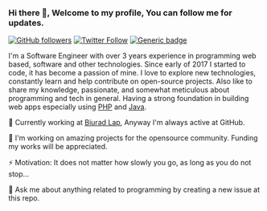 ### Hi there 👋, Welcome to my profile, You can follow me for updates.

[![GitHub followers](https://img.shields.io/github/followers/divineniiquaye.svg?style=social&label=Follow&maxAge=2592000)](https://github.com/divineniiquaye?tab=followers)
[![Twitter Follow](https://img.shields.io/twitter/follow/SparkleKvng)](https://twitter.com/SparkleKvng)
[![Generic badge](https://img.shields.io/badge/follow%20@legendborn_gh-520+-brightgreen.svg?style=social&logo=instagram)](https://www.instagram.com/sparkekvng)

I'm a Software Engineer with over 3 years experience in programming web based, software and other technologies. Since early of 2017 I started to code, it has become a passion of mine. I love to explore new technologies, constantly learn and help contribute on open-source projects. Also like to share my knowledge, passionate, and somewhat meticulous about programming and tech in general. Having a strong foundation in building web apps especially using [PHP](https://php.net) and [Java](https://java.com).

🔭 Currently working at [Biurad Lap](https://biurad.com/), Anyway I'm always active at GitHub.

👯 I'm working on amazing projects for the opensource community. Funding my works will be appreciated.

⚡ Motivation: It does not matter how slowly you go, as long as you do not stop...

💬 Ask me about anything related to programming by creating a new issue at this repo.
